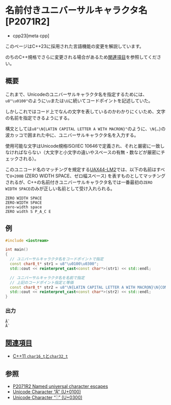 # 名前付きユニバーサルキャラクタ名 [P2071R2]
* cpp23[meta cpp]

<!-- start lang caution -->

このページはC++23に採用された言語機能の変更を解説しています。

のちのC++規格でさらに変更される場合があるため[関連項目](#relative-page)を参照してください。

<!-- last lang caution -->

## 概要
これまで、Unicodeのユニバーサルキャラクタ名を指定するためには、`u8"\u0100"`のように`\u`または`\U`に続いてコードポイントを記述していた。

しかしこれではコード上でなんの文字を表しているのかわかりにくいため、文字の名前を指定できるようにする。

構文としては`u8"\N{LATIN CAPITAL LETTER A WITH MACRON}"`のように、`\N{…}`の波カッコで囲まれた中に、ユニバーサルキャラクタ名を入力する。

使用可能な文字はUnicode規格ISO/IEC 10646で定義され、それと厳密に一致しなければならない（大文字と小文字の違いやスペースの有無・数などが厳密にチェックされる）。

このユニコード名のマッチングを規定する[UAX44-LM2](https://www.unicode.org/reports/tr44/tr44-24.html#UAX44-LM2)では、以下の名前はすべて`U+200B` (ZERO WIDTH SPACE、ゼロ幅スペース) を表すものとしてマッチングされるが、C++の名前付きユニバーサルキャラクタ名では一番最初の`ZERO WIDTH SPACE`のみが正しい名前として受け入れられる。

```
ZERO WIDTH SPACE
ZERO-WIDTH SPACE
zero-width space
ZERO width S P_A_C E
```

## 例
```cpp example
#include <iostream>

int main()
{
  // ユニバーサルキャラクタ名をコードポイントで指定
  const char8_t* str1 = u8"\u0100\u0300";
  std::cout << reinterpret_cast<const char*>(str1) << std::endl;

  // ユニバーサルキャラクタ名を名前で指定
  // 上記のコードポイント指定と等価
  const char8_t* str2 = u8"\N{LATIN CAPITAL LETTER A WITH MACRON}\N{COMBINING GRAVE ACCENT}";
  std::cout << reinterpret_cast<const char*>(str2) << std::endl;
}
```

### 出力
```
Ā̀
Ā̀
```

## <a id="relative-page" href="#relative-page">関連項目</a>
- [C++11 `char16_t`と`char32_t`](/lang/cpp11/char16_32.md)

## 参照
- [P2071R2 Named universal character escapes](https://www.open-std.org/JTC1/SC22/WG21/docs/papers/2022/p2071r2.html)
- [Unicode Character “Ā” (U+0100)](https://www.compart.com/en/unicode/U+0100)
- [Unicode Character “◌̀” (U+0300)](https://www.compart.com/en/unicode/U+0300)
